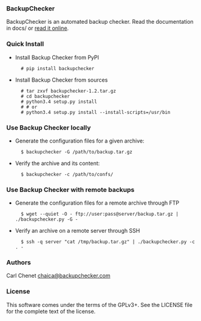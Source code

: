 ### BackupChecker 

BackupChecker is an automated backup checker. Read the documentation in docs/
or [read it online](https://backupchecker.readthedocs.org/en/latest/).

### Quick Install

* Install Backup Checker from PyPI

        # pip install backupchecker

* Install Backup Checker from sources

        # tar zxvf backupchecker-1.2.tar.gz
        # cd backupchecker
        # python3.4 setup.py install
        # # or
        # python3.4 setup.py install --install-scripts=/usr/bin

### Use Backup Checker locally

* Generate the configuration files for a given archive:

        $ backupchecker -G /path/to/backup.tar.gz

* Verify the archive and its content:

        $ backupchecker -c /path/to/confs/

### Use Backup Checker with remote backups

* Generate the configuration files for a remote archive through FTP

        $ wget --quiet -O - ftp://user:pass@server/backup.tar.gz | ./backupchecker.py -G -

* Verify an archive on a remote server through SSH

        $ ssh -q server "cat /tmp/backup.tar.gz" | ./backupchecker.py -c . -

### Authors

Carl Chenet <chaica@backupchecker.com>

### License

This software comes under the terms of the GPLv3+. See the LICENSE file for the complete text of the license.
